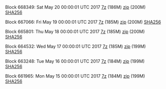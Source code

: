 Block 668349: Sat May 20 00:00:01 UTC 2017 [7z](https://transfer.sh/lOAef/bootstrap.dat.20170520.7z) (186M) [zip](https://transfer.sh/PLFpK/bootstrap.dat.20170520.zip) (200M) [SHA256](https://transfer.sh/13JcIj/sha256.txt)

Block 667066: Fri May 19 00:00:01 UTC 2017 [7z](https://transfer.sh/v31lU/bootstrap.dat.20170519.7z) (185M) [zip](https://transfer.sh/LYVFU/bootstrap.dat.20170519.zip) (200M) [SHA256](https://transfer.sh/kqqau/sha256.txt)

Block 665801: Thu May 18 00:00:01 UTC 2017 [7z](https://transfer.sh/2OqEa/bootstrap.dat.20170518.7z) (185M) [zip](https://transfer.sh/uDZlW/bootstrap.dat.20170518.zip) (200M) [SHA256](https://transfer.sh/4Easq/sha256.txt)

Block 664532: Wed May 17 00:00:01 UTC 2017 [7z](https://transfer.sh/1jCnP/bootstrap.dat.20170517.7z) (185M) [zip](https://transfer.sh/kS4pU/bootstrap.dat.20170517.zip) (199M) [SHA256](https://transfer.sh/aEIKf/sha256.txt)

Block 663248: Tue May 16 00:00:01 UTC 2017 [7z](https://transfer.sh/Iu9sB/bootstrap.dat.20170516.7z) (184M) [zip](https://transfer.sh/URTQJ/bootstrap.dat.20170516.zip) (199M) [SHA256](https://transfer.sh/uFjXj/sha256.txt)

Block 661965: Mon May 15 00:00:01 UTC 2017 [7z](https://transfer.sh/xHczo/bootstrap.dat.20170515.7z) (184M) [zip](https://transfer.sh/kFkbv/bootstrap.dat.20170515.zip) (199M) [SHA256](https://transfer.sh/109wej/sha256.txt)
